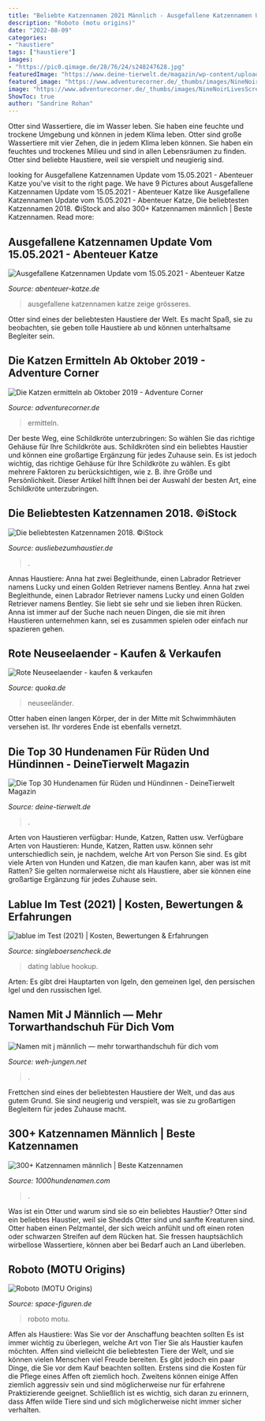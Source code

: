 ```yaml
---
title: "Beliebte Katzennamen 2021 Männlich - Ausgefallene Katzennamen Update Vom 15.05.2021"
description: "Roboto (motu origins)"
date: "2022-08-09"
categories:
- "haustiere"
tags: ["haustiere"]
images:
- "https://pic0.qimage.de/28/76/24/s248247628.jpg"
featuredImage: "https://www.deine-tierwelt.de/magazin/wp-content/uploads/sites/7/2015/09/Hundenamen4.jpg"
featured_image: "https://www.adventurecorner.de/_thumbs/images/NineNoirLivesScreens/ss_67e5ade16d7a9576b3b1ed2d80ac996e3d7cfd9f.1920x1080_w1110.jpg"
image: "https://www.adventurecorner.de/_thumbs/images/NineNoirLivesScreens/ss_67e5ade16d7a9576b3b1ed2d80ac996e3d7cfd9f.1920x1080_w1110.jpg"
ShowToc: true
author: "Sandrine Rohan"
---
```



Otter sind Wassertiere, die im Wasser leben. Sie haben eine feuchte und trockene Umgebung und können in jedem Klima leben.
Otter sind große Wassertiere mit vier Zehen, die in jedem Klima leben können. Sie haben ein feuchtes und trockenes Milieu und sind in allen Lebensräumen zu finden. Otter sind beliebte Haustiere, weil sie verspielt und neugierig sind.

	

		
looking for Ausgefallene Katzennamen Update vom 15.05.2021 - Abenteuer Katze you've visit to the right page. We have 9 Pictures about Ausgefallene Katzennamen Update vom 15.05.2021 - Abenteuer Katze like Ausgefallene Katzennamen Update vom 15.05.2021 - Abenteuer Katze, Die beliebtesten Katzennamen 2018. ©iStock and also 300+ Katzennamen männlich | Beste Katzennamen. Read more:
		
    
## Ausgefallene Katzennamen Update Vom 15.05.2021 - Abenteuer Katze

<img loading=lazy src="https://abenteuer-katze.de/wp-content/uploads/2021/01/sari02-600x568.jpg" onerror="this.onerror=null;this.src='https://tse3.mm.bing.net/th?id=OIP.ps9JNgKprzkcv82oW7crMAHaHA&amp;pid=15.1';" alt="Ausgefallene Katzennamen Update vom 15.05.2021 - Abenteuer Katze">

_Source: abenteuer-katze.de_

>ausgefallene katzennamen katze zeige grösseres. 

	

Otter sind eines der beliebtesten Haustiere der Welt. Es macht Spaß, sie zu beobachten, sie geben tolle Haustiere ab und können unterhaltsame Begleiter sein.

    
## Die Katzen Ermitteln Ab Oktober 2019 - Adventure Corner

<img loading=lazy src="https://www.adventurecorner.de/_thumbs/images/NineNoirLivesScreens/ss_67e5ade16d7a9576b3b1ed2d80ac996e3d7cfd9f.1920x1080_w1110.jpg" onerror="this.onerror=null;this.src='https://tse2.mm.bing.net/th?id=OIP.bvz81S4oNZtL46Y_0dO2qQHaEK&amp;pid=15.1';" alt="Die Katzen ermitteln ab Oktober 2019 - Adventure Corner">

_Source: adventurecorner.de_

>ermitteln. 

	

Der beste Weg, eine Schildkröte unterzubringen: So wählen Sie das richtige Gehäuse für Ihre Schildkröte aus.
Schildkröten sind ein beliebtes Haustier und können eine großartige Ergänzung für jedes Zuhause sein. Es ist jedoch wichtig, das richtige Gehäuse für Ihre Schildkröte zu wählen. Es gibt mehrere Faktoren zu berücksichtigen, wie z. B. ihre Größe und Persönlichkeit. Dieser Artikel hilft Ihnen bei der Auswahl der besten Art, eine Schildkröte unterzubringen.

    
## Die Beliebtesten Katzennamen 2018. ©iStock

<img loading=lazy src="https://www.ausliebezumhaustier.de/wp-content/uploads/2021/03/Katzennamen-2018-400x209.jpg" onerror="this.onerror=null;this.src='https://tse4.mm.bing.net/th?id=OIP.v7ZL0t21ocp6MdA2nMI3_AAAAA&amp;pid=15.1';" alt="Die beliebtesten Katzennamen 2018. ©iStock">

_Source: ausliebezumhaustier.de_

>. 

	

Annas Haustiere: Anna hat zwei Begleithunde, einen Labrador Retriever namens Lucky und einen Golden Retriever namens Bentley.
Anna hat zwei Begleithunde, einen Labrador Retriever namens Lucky und einen Golden Retriever namens Bentley. Sie liebt sie sehr und sie lieben ihren Rücken. Anna ist immer auf der Suche nach neuen Dingen, die sie mit ihren Haustieren unternehmen kann, sei es zusammen spielen oder einfach nur spazieren gehen.

    
## Rote Neuseelaender - Kaufen &amp; Verkaufen

<img loading=lazy src="https://pic0.qimage.de/28/76/24/s248247628.jpg" onerror="this.onerror=null;this.src='https://tse2.mm.bing.net/th?id=OIP.ARUgxcedl3ySf41n37t18QAAAA&amp;pid=15.1';" alt="Rote Neuseelaender - kaufen &amp; verkaufen">

_Source: quoka.de_

>neuseeländer. 

	

Otter haben einen langen Körper, der in der Mitte mit Schwimmhäuten versehen ist. Ihr vorderes Ende ist ebenfalls vernetzt.

    
## Die Top 30 Hundenamen Für Rüden Und Hündinnen - DeineTierwelt Magazin

<img loading=lazy src="https://www.deine-tierwelt.de/magazin/wp-content/uploads/sites/7/2015/09/Hundenamen4.jpg" onerror="this.onerror=null;this.src='https://tse3.mm.bing.net/th?id=OIP.TXb7U7bdUoQEM9f_N6mZMAHaD8&amp;pid=15.1';" alt="Die Top 30 Hundenamen für Rüden und Hündinnen - DeineTierwelt Magazin">

_Source: deine-tierwelt.de_

>. 

	

Arten von Haustieren verfügbar: Hunde, Katzen, Ratten usw.
Verfügbare Arten von Haustieren: Hunde, Katzen, Ratten usw. können sehr unterschiedlich sein, je nachdem, welche Art von Person Sie sind. Es gibt viele Arten von Hunden und Katzen, die man kaufen kann, aber was ist mit Ratten? Sie gelten normalerweise nicht als Haustiere, aber sie können eine großartige Ergänzung für jedes Zuhause sein.

    
## Lablue Im Test (2021) | Kosten, Bewertungen &amp; Erfahrungen

<img loading=lazy src="https://www.singleboersencheck.de/wp-content/uploads/lablue-test.jpg" onerror="this.onerror=null;this.src='https://tse3.mm.bing.net/th?id=OIP.35aeBOIDVMEE1g-mBw8URQHaDO&amp;pid=15.1';" alt="lablue im Test (2021) | Kosten, Bewertungen &amp; Erfahrungen">

_Source: singleboersencheck.de_

>dating lablue hookup. 

	

Arten: Es gibt drei Hauptarten von Igeln, den gemeinen Igel, den persischen Igel und den russischen Igel.

    
## Namen Mit J Männlich — Mehr Torwarthandschuh Für Dich Vom

<img loading=lazy src="https://weh-jungen.net/bysv/btp1I5V_GG0ABdFRKrqd7wAAAA.jpg" onerror="this.onerror=null;this.src='https://tse2.mm.bing.net/th?id=OIP.29-S6_xtCAJdd-pVI2TZFAAAAA&amp;pid=15.1';" alt="Namen mit j männlich — mehr torwarthandschuh für dich vom">

_Source: weh-jungen.net_

>. 

	

Frettchen sind eines der beliebtesten Haustiere der Welt, und das aus gutem Grund. Sie sind neugierig und verspielt, was sie zu großartigen Begleitern für jedes Zuhause macht.

    
## 300+ Katzennamen Männlich | Beste Katzennamen

<img loading=lazy src="https://www.1000hundenamen.com/wp-content/uploads/2020/10/die-besten-Namen-für-männliche-Katzen.jpg" onerror="this.onerror=null;this.src='https://tse4.mm.bing.net/th?id=OIP.I7qMDW24YG4GcKfprgM3PQHaFT&amp;pid=15.1';" alt="300+ Katzennamen männlich | Beste Katzennamen">

_Source: 1000hundenamen.com_

>. 

	

Was ist ein Otter und warum sind sie so ein beliebtes Haustier?
Otter sind ein beliebtes Haustier, weil sie Shedds Otter sind und sanfte Kreaturen sind. Otter haben einen Pelzmantel, der sich weich anfühlt und oft einen roten oder schwarzen Streifen auf dem Rücken hat. Sie fressen hauptsächlich wirbellose Wassertiere, können aber bei Bedarf auch an Land überleben.

    
## Roboto (MOTU Origins)

<img loading=lazy src="https://www.space-figuren.de/images/product_images/thumbnail_images/20127_1.jpg" onerror="this.onerror=null;this.src='https://tse3.mm.bing.net/th?id=OIP.pI4PiWP8IBDmf4r9-fXbvQAAAA&amp;pid=15.1';" alt="Roboto (MOTU Origins)">

_Source: space-figuren.de_

>roboto motu. 

	

Affen als Haustiere: Was Sie vor der Anschaffung beachten sollten
Es ist immer wichtig zu überlegen, welche Art von Tier Sie als Haustier kaufen möchten. Affen sind vielleicht die beliebtesten Tiere der Welt, und sie können vielen Menschen viel Freude bereiten. Es gibt jedoch ein paar Dinge, die Sie vor dem Kauf beachten sollten. Erstens sind die Kosten für die Pflege eines Affen oft ziemlich hoch. Zweitens können einige Affen ziemlich aggressiv sein und sind möglicherweise nur für erfahrene Praktizierende geeignet. Schließlich ist es wichtig, sich daran zu erinnern, dass Affen wilde Tiere sind und sich möglicherweise nicht immer sicher verhalten.


